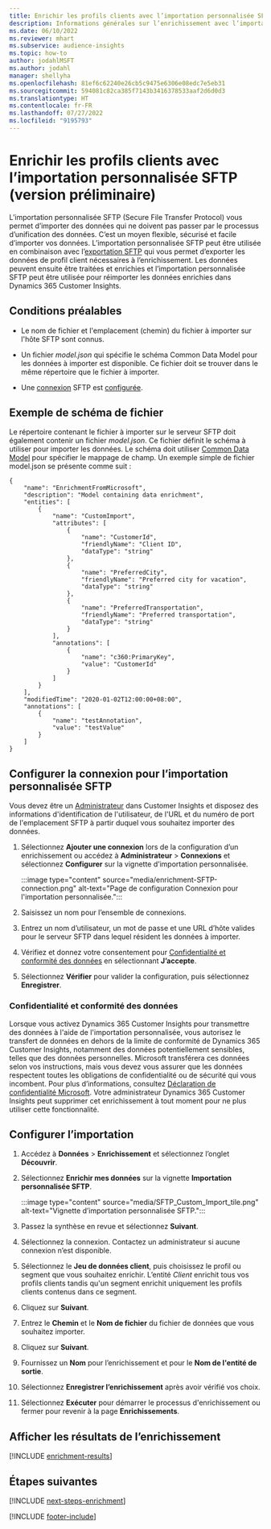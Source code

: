 ```yaml
---
title: Enrichir les profils clients avec l’importation personnalisée SFTP (version préliminaire)
description: Informations générales sur l’enrichissement avec l’importation personnalisée SFTP.
ms.date: 06/10/2022
ms.reviewer: mhart
ms.subservice: audience-insights
ms.topic: how-to
author: jodahlMSFT
ms.author: jodahl
manager: shellyha
ms.openlocfilehash: 81ef6c62240e26cb5c9475e6306e08edc7e5eb31
ms.sourcegitcommit: 594081c82ca385f7143b3416378533aaf2d6d0d3
ms.translationtype: HT
ms.contentlocale: fr-FR
ms.lasthandoff: 07/27/2022
ms.locfileid: "9195793"
---
```

# <a name="enrich-customer-profiles-with-sftp-custom-import-preview"></a>Enrichir les profils clients avec l’importation personnalisée SFTP (version préliminaire)

L’importation personnalisée SFTP (Secure File Transfer Protocol) vous permet d’importer des données qui ne doivent pas passer par le processus d’unification des données. C’est un moyen flexible, sécurisé et facile d’importer vos données. L’importation personnalisée SFTP peut être utilisée en combinaison avec l’[exportation SFTP](export-sftp.md) qui vous permet d’exporter les données de profil client nécessaires à l’enrichissement. Les données peuvent ensuite être traitées et enrichies et l’importation personnalisée SFTP peut être utilisée pour réimporter les données enrichies dans Dynamics 365 Customer Insights.

## <a name="prerequisites"></a>Conditions préalables

- Le nom de fichier et l'emplacement (chemin) du fichier à importer sur l'hôte SFTP sont connus.

- Un fichier *model.json* qui spécifie le schéma Common Data Model pour les données à importer est disponible. Ce fichier doit se trouver dans le même répertoire que le fichier à importer.

- Une [connexion](connections.md) SFTP est [configurée](#configure-the-connection-for-sftp-custom-import).

## <a name="file-schema-example"></a>Exemple de schéma de fichier

Le répertoire contenant le fichier à importer sur le serveur SFTP doit également contenir un fichier *model.json*. Ce fichier définit le schéma à utiliser pour importer les données. Le schéma doit utiliser [Common Data Model](/common-data-model/) pour spécifier le mappage de champ. Un exemple simple de fichier model.json se présente comme suit :

```
{
    "name": "EnrichmentFromMicrosoft",
    "description": "Model containing data enrichment",
    "entities": [
        {
            "name": "CustomImport",
            "attributes": [
                {
                    "name": "CustomerId",
                    "friendlyName": "Client ID",
                    "dataType": "string"
                },
                {
                    "name": "PreferredCity",
                    "friendlyName": "Preferred city for vacation",
                    "dataType": "string"
                },
                {
                    "name": "PreferredTransportation",
                    "friendlyName": "Preferred transportation",
                    "dataType": "string"
                }
            ],
            "annotations": [
                {
                    "name": "c360:PrimaryKey",
                    "value": "CustomerId"
                }
            ]
        }
    ],
    "modifiedTime": "2020-01-02T12:00:00+08:00",
    "annotations": [
        {
            "name": "testAnnotation",
            "value": "testValue"
        }
    ]
}
```

## <a name="configure-the-connection-for-sftp-custom-import"></a>Configurer la connexion pour l’importation personnalisée SFTP

Vous devez être un [Administrateur](permissions.md#admin) dans Customer Insights et disposez des informations d'identification de l'utilisateur, de l'URL et du numéro de port de l'emplacement SFTP à partir duquel vous souhaitez importer des données.

1. Sélectionnez **Ajouter une connexion** lors de la configuration d’un enrichissement ou accédez à **Administrateur** > **Connexions** et sélectionnez **Configurer** sur la vignette d’importation personnalisée.

   :::image type="content" source="media/enrichment-SFTP-connection.png" alt-text="Page de configuration Connexion pour l'importation personnalisée.":::

1. Saisissez un nom pour l’ensemble de connexions.

1. Entrez un nom d’utilisateur, un mot de passe et une URL d’hôte valides pour le serveur SFTP dans lequel résident les données à importer.

1. Vérifiez et donnez votre consentement pour [Confidentialité et conformité des données](#data-privacy-and-compliance) en sélectionnant **J’accepte**.

1. Sélectionnez **Vérifier** pour valider la configuration, puis sélectionnez **Enregistrer**.

### <a name="data-privacy-and-compliance"></a>Confidentialité et conformité des données

Lorsque vous activez Dynamics 365 Customer Insights pour transmettre des données à l'aide de l'importation personnalisée, vous autorisez le transfert de données en dehors de la limite de conformité de Dynamics 365 Customer Insights, notamment des données potentiellement sensibles, telles que des données personnelles. Microsoft transférera ces données selon vos instructions, mais vous devez vous assurer que les données respectent toutes les obligations de confidentialité ou de sécurité qui vous incombent. Pour plus d’informations, consultez [Déclaration de confidentialité Microsoft](https://go.microsoft.com/fwlink/?linkid=396732).
Votre administrateur Dynamics 365 Customer Insights peut supprimer cet enrichissement à tout moment pour ne plus utiliser cette fonctionnalité.

## <a name="configure-the-import"></a>Configurer l’importation

1. Accédez à **Données** > **Enrichissement** et sélectionnez l’onglet **Découvrir**.

1. Sélectionnez **Enrichir mes données** sur la vignette **Importation personnalisée SFTP**.

   :::image type="content" source="media/SFTP_Custom_Import_tile.png" alt-text="Vignette d’importation personnalisée SFTP.":::

1. Passez la synthèse en revue et sélectionnez **Suivant**.

1. Sélectionnez la connexion. Contactez un administrateur si aucune connexion n’est disponible.

1. Sélectionnez le **Jeu de données client**, puis choisissez le profil ou segment que vous souhaitez enrichir. L’entité *Client* enrichit tous vos profils clients tandis qu'un segment enrichit uniquement les profils clients contenus dans ce segment.

1. Cliquez sur **Suivant**.

1. Entrez le **Chemin** et le **Nom de fichier** du fichier de données que vous souhaitez importer.

1. Cliquez sur **Suivant**.

1. Fournissez un **Nom** pour l’enrichissement et pour le **Nom de l'entité de sortie**.

1. Sélectionnez **Enregistrer l’enrichissement** après avoir vérifié vos choix.

1. Sélectionnez **Exécuter** pour démarrer le processus d'enrichissement ou fermer pour revenir à la page **Enrichissements**.

## <a name="view-enrichment-results"></a>Afficher les résultats de l’enrichissement

[!INCLUDE [enrichment-results](includes/enrichment-results.md)]

## <a name="next-steps"></a>Étapes suivantes

[!INCLUDE [next-steps-enrichment](includes/next-steps-enrichment.md)]

[!INCLUDE [footer-include](includes/footer-banner.md)]
